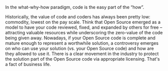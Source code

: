 In the what-why-how paradigm, code is the easy part of the “how”. 

Historically, the value of code and coders has always been pretty low: commodity, lowest on the pay scale. Think that Open Source emerged as a model to have your code reviewed, fixed, and expanded by others for free – attracting valuable resources while underscoring the zero-value of the code being given away. Nowadays, if your Open Source code is complete and mature enough to represent a worthwhile solution, a controversy emerges on who can use your solution (vs. your Open Source code) and how are they allowed to use it. There is a clear movement in the industry to protect the solution part of the Open Source code via appropriate licensing. That's a fact of business life.